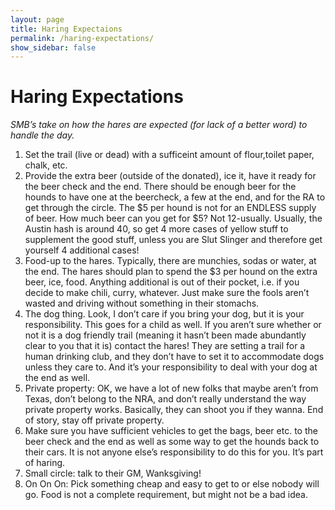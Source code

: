 ```yaml
---
layout: page
title: Haring Expectaions
permalink: /haring-expectations/
show_sidebar: false
---
```

# Haring Expectations

*SMB’s take on how the hares are expected (for lack of a better word) to handle the day.*

1. Set the trail (live or dead) with a sufficeint amount of flour,toilet paper, chalk, etc.
2. Provide the extra beer (outside of the donated), ice it, have it ready for the beer check and the end. There should be enough beer for the hounds to have one at the beercheck, a few at the end, and for the RA to get through the circle. The $5 per hound is not for an ENDLESS supply of beer. How much beer can you get for $5? Not 12-usually. Usually, the Austin hash is around 40, so get 4 more cases of yellow stuff to supplement the good stuff, unless you are Slut Slinger and therefore get yourself 4 additional cases!
3. Food-up to the hares. Typically, there are munchies, sodas or water, at the end. The hares should plan to spend the $3 per hound on the extra beer, ice, food. Anything additional is out of their pocket, i.e. if you decide to make chili, curry, whatever. Just make sure the fools aren’t wasted and driving without something in their stomachs.
4. The dog thing. Look, I don’t care if you bring your dog, but it is your responsibility. This goes for a child as well. If you aren’t sure whether or not it is a dog friendly trail (meaning it hasn’t been made abundantly clear to you that it is) contact the hares! They are setting a trail for a human drinking club, and they don’t have to set it to accommodate dogs unless they care to. And it’s your responsibility to deal with your dog at the end as well.
5. Private property: OK, we have a lot of new folks that maybe aren’t from Texas, don’t belong to the NRA, and don’t really understand the way private property works. Basically, they can shoot you if they wanna. End of story, stay off private property.
6. Make sure you have sufficient vehicles to get the bags, beer etc. to the beer check and the end as well as some way to get the hounds back to their cars. It is not anyone else’s responsibility to do this for you. It’s part of haring.
7. Small circle: talk to their GM, Wanksgiving!
8. On On On: Pick something cheap and easy to get to or else nobody will go. Food is not a complete requirement, but might not be a bad idea.
